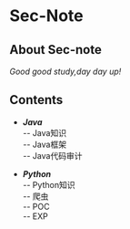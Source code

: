 # Sec-Note
## **About Sec-note**
*Good good study,day day up!*
## **Contents**
- ***Java***<br>
-- Java知识<br/>
-- Java框架<br/>
-- Java代码审计<br/>

- ***Python***<br/>
-- Python知识<br/>
-- 爬虫<br/>
-- POC<br/>
-- EXP<br/>
